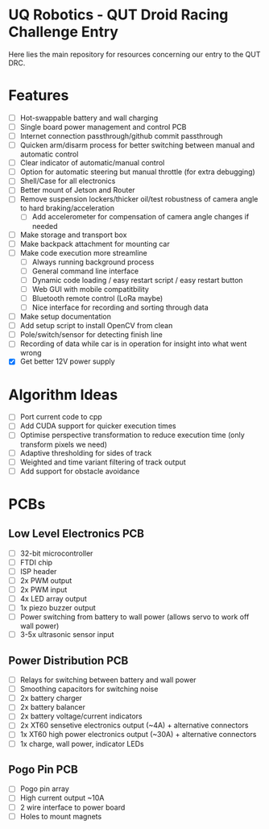 # UQ Robotics - QUT Droid Racing Challenge Entry

Here lies the main repository for resources concerning our entry to the QUT DRC.

# Features

- [ ] Hot-swappable battery and wall charging
- [ ] Single board power management and control PCB
- [ ] Internet connection passthrough/github commit passthrough
- [ ] Quicken arm/disarm process for better switching between manual and automatic control
- [ ] Clear indicator of automatic/manual control
- [ ] Option for automatic steering but manual throttle (for extra debugging)
- [ ] Shell/Case for all electronics
- [ ] Better mount of Jetson and Router
- [ ] Remove suspension lockers/thicker oil/test robustness of camera angle to hard braking/acceleration
  - [ ] Add accelerometer for compensation of camera angle changes if needed
- [ ] Make storage and transport box
- [ ] Make backpack attachment for mounting car
- [ ] Make code execution more streamline
  - [ ] Always running background process
  - [ ] General command line interface
  - [ ] Dynamic code loading / easy restart script / easy restart button
  - [ ] Web GUI with mobile compatitbility
  - [ ] Bluetooth remote control (LoRa maybe)
  - [ ] Nice interface for recording and sorting through data
- [ ] Make setup documentation
- [ ] Add setup script to install OpenCV from clean
- [ ] Pole/switch/sensor for detecting finish line
- [ ] Recording of data while car is in operation for insight into what went wrong
- [x] Get better 12V power supply

# Algorithm Ideas

- [ ] Port current code to cpp
- [ ] Add CUDA support for quicker execution times
- [ ] Optimise perspective transformation to reduce execution time (only transform pixels we need)
- [ ] Adaptive thresholding for sides of track
- [ ] Weighted and time variant filtering of track output
- [ ] Add support for obstacle avoidance

# PCBs
## Low Level Electronics PCB

- [ ] 32-bit microcontroller
- [ ] FTDI chip
- [ ] ISP header
- [ ] 2x PWM output
- [ ] 2x PWM input
- [ ] 4x LED array output
- [ ] 1x piezo buzzer output
- [ ] Power switching from battery to wall power (allows servo to work off wall power)
- [ ] 3-5x ultrasonic sensor input

## Power Distribution PCB

- [ ] Relays for switching between battery and wall power
- [ ] Smoothing capacitors for switching noise
- [ ] 2x battery charger
- [ ] 2x battery balancer
- [ ] 2x battery voltage/current indicators
- [ ] 2x XT60 sensetive electronics output (~4A) + alternative connectors
- [ ] 1x XT60 high power electronics output (~30A) + alternative connectors
- [ ] 1x charge, wall power, indicator LEDs

## Pogo Pin PCB

- [ ] Pogo pin array
- [ ] High current output ~10A
- [ ] 2 wire interface to power board
- [ ] Holes to mount magnets
